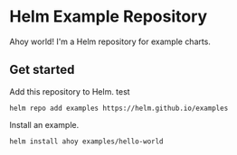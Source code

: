 # Helm Example Repository

Ahoy world!  I'm a Helm repository for example charts.

## Get started

Add this repository to Helm.  test

```
helm repo add examples https://helm.github.io/examples
```

Install an example.

```
helm install ahoy examples/hello-world
```
